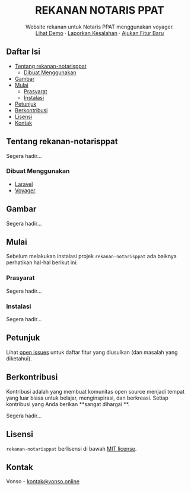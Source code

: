 <p align="center">
  <h1 align="center">
      REKANAN NOTARIS PPAT
  </h1>
  
  <p align="center">
    Website rekanan untuk Notaris PPAT menggunakan voyager.
    <br />
    <a href="https://vonso.online/rekanan-notarisppat">Lihat Demo</a>
    ·
    <a href="https://github.com/vreedom-base/rekanan-notarisppat/issues">Laporkan Kesalahan</a>
    ·
    <a href="https://github.com/vreedom-base/rekanan-notarisppat/issues">Ajukan Fitur Baru</a>
  </p>
</p>

## Daftar Isi

* [Tentang rekanan-notarisppat](#tentang-rekanan-notarisppat)
  * [Dibuat Menggunakan](#dibuat-menggunakan)
* [Gambar](#gambar)
* [Mulai](#mulai)
  * [Prasyarat](#prasyarat)
  * [Instalasi](#instalasi)
* [Petunjuk](#petunjuk)
* [Berkontribusi](#berkontribusi)
* [Lisensi](#lisensi)
* [Kontak](#kontak)

## Tentang rekanan-notarisppat

Segera hadir...

### Dibuat Menggunakan
* [Laravel](https://laravel.com/)
* [Voyager](https://github.com/the-control-group/voyager)

## Gambar

Segera hadir...

## Mulai

Sebelum melakukan instalasi projek `rekanan-notarisppat` ada baiknya perhatikan hal-hal berikut ini:

### Prasyarat

Segera hadir...

### Instalasi

Segera hadir...

## Petunjuk

Lihat [open issues](https://github.com/vreedom-base/rekanan-notarisppat/issues) untuk daftar fitur yang diusulkan (dan masalah yang diketahui).

## Berkontribusi

Kontribusi adalah yang membuat komunitas open source menjadi tempat yang luar biasa untuk belajar, menginspirasi, dan berkreasi. Setiap kontribusi yang Anda berikan **sangat dihargai **.

Segera hadir...

## Lisensi

`rekanan-notarisppat` berlisensi di bawah [MIT license](https://opensource.org/licenses/MIT).

## Kontak

Vonso - kontak@vonso.online

